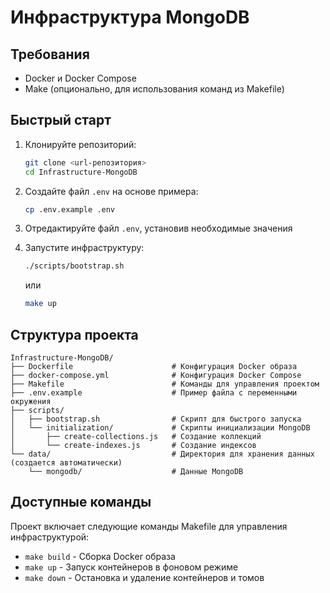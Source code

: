 # Инфраструктура MongoDB

## Требования

- Docker и Docker Compose
- Make (опционально, для использования команд из Makefile)

## Быстрый старт

1. Клонируйте репозиторий:
   ```bash
   git clone <url-репозитория>
   cd Infrastructure-MongoDB
   ```

2. Создайте файл `.env` на основе примера:
   ```bash
   cp .env.example .env
   ```

3. Отредактируйте файл `.env`, установив необходимые значения

4. Запустите инфраструктуру:
   ```bash
   ./scripts/bootstrap.sh
   ```
   или
   ```bash
   make up
   ```

## Структура проекта

```
Infrastructure-MongoDB/
├── Dockerfile                      # Конфигурация Docker образа
├── docker-compose.yml              # Конфигурация Docker Compose
├── Makefile                        # Команды для управления проектом
├── .env.example                    # Пример файла с переменными окружения
├── scripts/
│   ├── bootstrap.sh                # Скрипт для быстрого запуска
│   └── initialization/             # Скрипты инициализации MongoDB
│       ├── create-collections.js   # Создание коллекций
│       └── create-indexes.js       # Создание индексов
└── data/                           # Директория для хранения данных (создается автоматически)
    └── mongodb/                    # Данные MongoDB
```

## Доступные команды

Проект включает следующие команды Makefile для управления инфраструктурой:

- `make build` - Сборка Docker образа
- `make up` - Запуск контейнеров в фоновом режиме
- `make down` - Остановка и удаление контейнеров и томов
